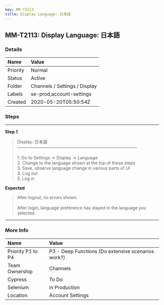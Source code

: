 ```yaml
---
key: MM-T2113
title: Display Language: 日本語
---
```


## MM-T2113: Display Language: 日本語

### Details

| Name     | Value                         |
| :------- | :---------------------------- |
| Priority | Normal                        |
| Status   | Active                        |
| Folder   | Channels / Settings / Display |
| Labels   | se-prod,account-settings      |
| Created  | 2020-05-20T05:50:54Z          |

### Steps

<hr/>

**Step 1**

> <article>Display: 日本語<br />————————————————————————————<br /><br />1. Go to  Settings -&gt; Display -&gt; Language<br />2. Change to the language shown at the top of these steps<br />3. Save, observe language change in various parts of UI<br />4. Log out<br />5. Log in</article>

**Expected**

> <article>After logout, no errors shown.<br /><br />After login, language preference has stayed in the language you selected.</article>

<hr/>

### More Info

| Name              | Value                                              |
| :---------------- | :------------------------------------------------- |
| Priority P1 to P4 | P3 - Deep Functions (Do extensive scenarios work?) |
| Team Ownership    | Channels                                           |
| Cypress           | To Do                                              |
| Selenium          | in Production                                      |
| Location          | Account Settings                                   |
